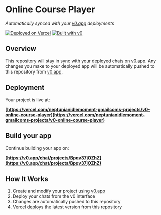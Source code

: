 # Online Course Player

*Automatically synced with your [v0.app](https://v0.app) deployments*

[![Deployed on Vercel](https://img.shields.io/badge/Deployed%20on-Vercel-black?style=for-the-badge&logo=vercel)](https://vercel.com/neptunianidlemoment-gmailcoms-projects/v0-online-course-player)
[![Built with v0](https://img.shields.io/badge/Built%20with-v0.app-black?style=for-the-badge)](https://v0.app/chat/projects/Bpqv37jOZhZ)

## Overview

This repository will stay in sync with your deployed chats on [v0.app](https://v0.app).
Any changes you make to your deployed app will be automatically pushed to this repository from [v0.app](https://v0.app).

## Deployment

Your project is live at:

**[https://vercel.com/neptunianidlemoment-gmailcoms-projects/v0-online-course-player](https://vercel.com/neptunianidlemoment-gmailcoms-projects/v0-online-course-player)**

## Build your app

Continue building your app on:

**[https://v0.app/chat/projects/Bpqv37jOZhZ](https://v0.app/chat/projects/Bpqv37jOZhZ)**

## How It Works

1. Create and modify your project using [v0.app](https://v0.app)
2. Deploy your chats from the v0 interface
3. Changes are automatically pushed to this repository
4. Vercel deploys the latest version from this repository